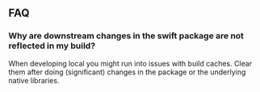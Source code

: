 ## FAQ

### Why are downstream changes in the swift package are not reflected in my build?

When developing local you might run into issues with build caches. Clear them after doing (significant) changes in the package or the underlying native libraries.